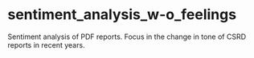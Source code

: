 # sentiment_analysis_w-o_feelings
Sentiment analysis of PDF reports. Focus in the change in tone of CSRD reports in recent years.
